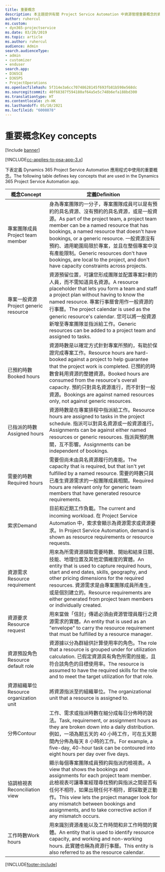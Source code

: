 ```yaml
---
title: 重要概念
description: 本主題提供有關 Project Service Automation 中資源管理重要概念的資訊。
author: ruhercul
ms.custom:
- dyn365-projectservice
ms.date: 03/28/2019
ms.topic: article
ms.author: ruhercul
audience: Admin
search.audienceType:
- admin
- customizer
- enduser
search.app:
- D365CE
- D365PS
- ProjectOperations
ms.openlocfilehash: 5f314e3a6cc70748628145f693fb81b598e568dc
ms.sourcegitcommit: 40f68387f594180af64a5e5c748b6efa188bd300
ms.translationtype: HT
ms.contentlocale: zh-HK
ms.lasthandoff: 05/10/2021
ms.locfileid: "6008878"
---
```

# <a name="key-concepts"></a><span data-ttu-id="19066-103">重要概念</span><span class="sxs-lookup"><span data-stu-id="19066-103">Key concepts</span></span>

[!include [banner](../includes/psa-now-project-operations.md)]

[!INCLUDE[cc-applies-to-psa-app-3.x](../includes/cc-applies-to-psa-app-3x.md)]

<span data-ttu-id="19066-104">下表定義 Dynamics 365 Project Service Automation 應用程式中使用的重要概念。</span><span class="sxs-lookup"><span data-stu-id="19066-104">The following table defines key concepts that are used in the Dynamics 365 Project Service Automation app.</span></span>

| <span data-ttu-id="19066-105">概念</span><span class="sxs-lookup"><span data-stu-id="19066-105">Concept</span></span>                    | <span data-ttu-id="19066-106">定義</span><span class="sxs-lookup"><span data-stu-id="19066-106">Definition</span></span> |
|----------------------------|------------|
| <span data-ttu-id="19066-107">專案團隊成員</span><span class="sxs-lookup"><span data-stu-id="19066-107">Project team member</span></span>        | <span data-ttu-id="19066-108">身為專案團隊的一分子，專案團隊成員可以是有預約的具名資源、沒有預約的具名資源，或是一般資源。</span><span class="sxs-lookup"><span data-stu-id="19066-108">As part of the project team, a project team member can be a named resource that has bookings, a named resource that doesn't have bookings, or a generic resource.</span></span> <span data-ttu-id="19066-109">一般資源沒有預約、適用範圍局限於專案，並且在整個專案中沒有產能限制。</span><span class="sxs-lookup"><span data-stu-id="19066-109">Generic resources don't have bookings, are local to the project, and don't have capacity constraints across projects.</span></span> |
| <span data-ttu-id="19066-110">專案一般資源</span><span class="sxs-lookup"><span data-stu-id="19066-110">Project generic resource</span></span>   | <span data-ttu-id="19066-111">資源預留位置，可讓您形成團隊並配置專案計劃的人員，而不需知道具名資源。</span><span class="sxs-lookup"><span data-stu-id="19066-111">A resource placeholder that lets you form a team and staff a project plan without having to know the named resource.</span></span> <span data-ttu-id="19066-112">專案行事曆會用作一般資源的行事曆。</span><span class="sxs-lookup"><span data-stu-id="19066-112">The project calendar is used as the generic resource's calendar.</span></span> <span data-ttu-id="19066-113">您可以將一般資源新增至專案團隊並指派給工作。</span><span class="sxs-lookup"><span data-stu-id="19066-113">Generic resources can be added to a project team and assigned to tasks.</span></span> |
| <span data-ttu-id="19066-114">已預約時數</span><span class="sxs-lookup"><span data-stu-id="19066-114">Booked hours</span></span>               | <span data-ttu-id="19066-115">資源時數是以確定方式針對專案所預約，有助於保證完成專案工作。</span><span class="sxs-lookup"><span data-stu-id="19066-115">Resource hours are hard-booked against a project to help guarantee that the project work is completed.</span></span> <span data-ttu-id="19066-116">已預約的時數會耗用資源的整體資源。</span><span class="sxs-lookup"><span data-stu-id="19066-116">Booked hours are consumed from the resource's overall capacity.</span></span> <span data-ttu-id="19066-117">預約只對具名資源進行，而不針對一般資源。</span><span class="sxs-lookup"><span data-stu-id="19066-117">Bookings are against named resources only, not against generic resources.</span></span> |
| <span data-ttu-id="19066-118">已指派的時數</span><span class="sxs-lookup"><span data-stu-id="19066-118">Assigned hours</span></span>             | <span data-ttu-id="19066-119">資源時數是在專案排程中指派給工作。</span><span class="sxs-lookup"><span data-stu-id="19066-119">Resource hours are assigned to tasks in the project schedule.</span></span> <span data-ttu-id="19066-120">指派可以對具名資源或一般資源進行。</span><span class="sxs-lookup"><span data-stu-id="19066-120">Assignments can be against either named resources or generic resources.</span></span> <span data-ttu-id="19066-121">指派與預約無關，互不影響。</span><span class="sxs-lookup"><span data-stu-id="19066-121">Assignments can be independent of bookings.</span></span> |
| <span data-ttu-id="19066-122">需要的時數</span><span class="sxs-lookup"><span data-stu-id="19066-122">Required hours</span></span>             | <span data-ttu-id="19066-123">需要但尚未由具名資源履行的產能。</span><span class="sxs-lookup"><span data-stu-id="19066-123">The capacity that is required, but that isn't yet fulfilled by a named resource.</span></span> <span data-ttu-id="19066-124">需要的時數只與已產生資源需求的一般團隊成員相關。</span><span class="sxs-lookup"><span data-stu-id="19066-124">Required hours are relevant only for generic team members that have generated resource requirements.</span></span> |
| <span data-ttu-id="19066-125">索求</span><span class="sxs-lookup"><span data-stu-id="19066-125">Demand</span></span>                     | <span data-ttu-id="19066-126">目前和近期工作負載。</span><span class="sxs-lookup"><span data-stu-id="19066-126">The current and incoming workload.</span></span> <span data-ttu-id="19066-127">在 Project Service Automation 中，索求會顯示為資源需求或資源要求。</span><span class="sxs-lookup"><span data-stu-id="19066-127">In Project Service Automation, demand is shown as resource requirements or resource requests.</span></span> |
| <span data-ttu-id="19066-128">資源需求</span><span class="sxs-lookup"><span data-stu-id="19066-128">Resource requirement</span></span>       | <span data-ttu-id="19066-129">用來為所需資源擷取需要時數、開始和結束日期、技能、地理位置及其他定價維度的實體。</span><span class="sxs-lookup"><span data-stu-id="19066-129">An entity that is used to capture required hours, start and end dates, skills, geography, and other pricing dimensions for the required resources.</span></span> <span data-ttu-id="19066-130">資源需求是由專案團隊成員所產生，或是個別建立的。</span><span class="sxs-lookup"><span data-stu-id="19066-130">Resource requirements are either generated from project team members or individually created.</span></span> |
| <span data-ttu-id="19066-131">資源要求</span><span class="sxs-lookup"><span data-stu-id="19066-131">Resource request</span></span>           | <span data-ttu-id="19066-132">用來當做「信封」傳遞必須由資源管理員履行之資源需求的實體。</span><span class="sxs-lookup"><span data-stu-id="19066-132">An entity that is used as an "envelope" to carry the resource requirement that must be fulfilled by a resource manager.</span></span> |
| <span data-ttu-id="19066-133">資源預設角色</span><span class="sxs-lookup"><span data-stu-id="19066-133">Resource default role</span></span>      | <span data-ttu-id="19066-134">資源據以分為群組供計算使用率的角色。</span><span class="sxs-lookup"><span data-stu-id="19066-134">The role that a resource is grouped under for utilization calculation.</span></span> <span data-ttu-id="19066-135">已假定資源具有角色所需的技能，且符合該角色的目標使用率。</span><span class="sxs-lookup"><span data-stu-id="19066-135">The resource is assumed to have the required skills for the role and to meet the target utilization for that role.</span></span> |
| <span data-ttu-id="19066-136">資源組織單位</span><span class="sxs-lookup"><span data-stu-id="19066-136">Resource organization unit</span></span> | <span data-ttu-id="19066-137">將資源指派至的組織單位。</span><span class="sxs-lookup"><span data-stu-id="19066-137">The organizational unit that a resource is assigned to.</span></span> |
| <span data-ttu-id="19066-138">分佈</span><span class="sxs-lookup"><span data-stu-id="19066-138">Contour</span></span>                    | <span data-ttu-id="19066-139">工作、需求或指派時數在細分成每日分佈時的說法。</span><span class="sxs-lookup"><span data-stu-id="19066-139">Task, requirement, or assignment hours as they are broken down into a daily distribution.</span></span> <span data-ttu-id="19066-140">例如，一項為期五天的 40 小時工作，可在五天期間內分佈為每天 8 小時的工作。</span><span class="sxs-lookup"><span data-stu-id="19066-140">For example, a five-day, 40-hour task can be contoured into eight hours per day over five days.</span></span> |
| <span data-ttu-id="19066-141">協調檢視表</span><span class="sxs-lookup"><span data-stu-id="19066-141">Reconciliation view</span></span>        | <span data-ttu-id="19066-142">顯示每個專案團隊成員預約與指派的檢視表。</span><span class="sxs-lookup"><span data-stu-id="19066-142">A view that shows the bookings and assignments for each project team member.</span></span> <span data-ttu-id="19066-143">此檢視表可讓專案經理尋找預約與指派之間是否有任何不相符，如果出現任何不相符，即採取更正動作。</span><span class="sxs-lookup"><span data-stu-id="19066-143">This view lets the project manager look for any mismatch between bookings and assignments, and to take corrective action if any mismatch occurs.</span></span> |
| <span data-ttu-id="19066-144">工作時數</span><span class="sxs-lookup"><span data-stu-id="19066-144">Work hours</span></span>                 | <span data-ttu-id="19066-145">用來識別資源產能以及工作時間和非工作時間的實體。</span><span class="sxs-lookup"><span data-stu-id="19066-145">An entity that is used to identify resource capacity, and working and non-working hours.</span></span> <span data-ttu-id="19066-146">此實體也稱為資源行事曆。</span><span class="sxs-lookup"><span data-stu-id="19066-146">This entity is also referred to as the resource calendar.</span></span> |


[!INCLUDE[footer-include](../includes/footer-banner.md)]